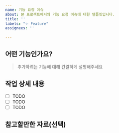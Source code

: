 ```yaml
---
name: 기능 요청 이슈
about: 본 프로젝트에서의 기능 요청 이슈에 대한 템플릿입니다.
title: ''
labels: "✨ Feature"
assignees: ''

---
```


## 어떤 기능인가요?

> 추가하려는 기능에 대해 간결하게 설명해주세요

## 작업 상세 내용

- [ ] TODO
- [ ] TODO
- [ ] TODO

## 참고할만한 자료(선택)
